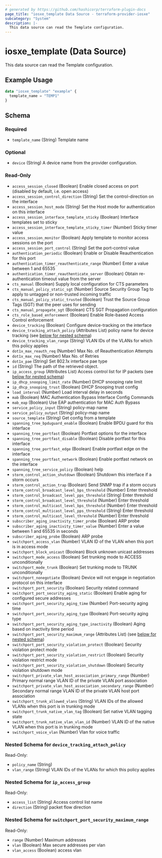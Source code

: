 ```yaml
---
# generated by https://github.com/hashicorp/terraform-plugin-docs
page_title: "iosxe_template Data Source - terraform-provider-iosxe"
subcategory: "System"
description: |-
  This data source can read the Template configuration.
---
```


# iosxe_template (Data Source)

This data source can read the Template configuration.

## Example Usage

```terraform
data "iosxe_template" "example" {
  template_name = "TEMP1"
}
```

<!-- schema generated by tfplugindocs -->
## Schema

### Required

- `template_name` (String) Template name

### Optional

- `device` (String) A device name from the provider configuration.

### Read-Only

- `access_session_closed` (Boolean) Enable closed access on port (disabled by default, i.e. open access)
- `access_session_control_direction` (String) Set the control-direction on the interface
- `access_session_host_mode` (String) Set the Host mode for authentication on this interface
- `access_session_interface_template_sticky` (Boolean) Interface templates set to sticky
- `access_session_interface_template_sticky_timer` (Number) Sticky timer value
- `access_session_monitor` (Boolean) Apply template to monitor access sessions on the port
- `access_session_port_control` (String) Set the port-control value
- `authentication_periodic` (Boolean) Enable or Disable Reauthentication for this port
- `authentication_timer_reauthenticate_range` (Number) Enter a value between 1 and 65535
- `authentication_timer_reauthenticate_server` (Boolean) Obtain re-authentication timeout value from the server
- `cts_manual` (Boolean) Supply local configuration for CTS parameters
- `cts_manual_policy_static_sgt` (Number) Source Security Group Tag to apply to untagged or non-trusted incoming traffic
- `cts_manual_policy_static_trusted` (Boolean) Trust the Source Group Tags (SGT) that the peer uses for sending
- `cts_manual_propagate_sgt` (Boolean) CTS SGT Propagation configuration
- `cts_role_based_enforcement` (Boolean) Enable Role-based Access Control enforcement
- `device_tracking` (Boolean) Configure device-tracking on the interface
- `device_tracking_attach_policy` (Attributes List) policy name for device tracking (see [below for nested schema](#nestedatt--device_tracking_attach_policy))
- `device_tracking_vlan_range` (String) VLAN IDs of the VLANs for which this policy applies
- `dot1x_max_reauth_req` (Number) Max No. of Reauthentication Attempts
- `dot1x_max_req` (Number) Max No. of Retries
- `dot1x_pae` (String) Set 802.1x interface pae type
- `id` (String) The path of the retrieved object.
- `ip_access_group` (Attributes List) Access control list for IP packets (see [below for nested schema](#nestedatt--ip_access_group))
- `ip_dhcp_snooping_limit_rate` (Number) DHCP snooping rate limit
- `ip_dhcp_snooping_trust` (Boolean) DHCP Snooping trust config
- `load_interval` (Number) Load interval delay in seconds
- `mab` (Boolean) MAC Authentication Bypass Interface Config Commands
- `mab_eap` (Boolean) Use EAP authentication for MAC Auth Bypass
- `service_policy_input` (String) policy-map name
- `service_policy_output` (String) policy-map name
- `source_template` (String) Get config from a template
- `spanning_tree_bpduguard_enable` (Boolean) Enable BPDU guard for this interface
- `spanning_tree_portfast` (Boolean) Portfast options for the interface
- `spanning_tree_portfast_disable` (Boolean) Disable portfast for this interface
- `spanning_tree_portfast_edge` (Boolean) Enable portfast edge on the interface
- `spanning_tree_portfast_network` (Boolean) Enable portfast network on the interface
- `spanning_tree_service_policy` (Boolean) help
- `storm_control_action_shutdown` (Boolean) Shutdown this interface if a storm occurs
- `storm_control_action_trap` (Boolean) Send SNMP trap if a storm occurs
- `storm_control_broadcast_level_bps_threshold` (Number) Enter threshold
- `storm_control_broadcast_level_pps_threshold` (String) Enter threshold
- `storm_control_broadcast_level_threshold` (Number) Enter threshold
- `storm_control_multicast_level_bps_threshold` (Number) Enter threshold
- `storm_control_multicast_level_pps_threshold` (String) Enter threshold
- `storm_control_multicast_level_threshold` (Number) Enter threshold
- `subscriber_aging_inactivity_timer_probe` (Boolean) ARP probe
- `subscriber_aging_inactivity_timer_value` (Number) Enter a value between 1 and 65535 in seconds
- `subscriber_aging_probe` (Boolean) ARP probe
- `switchport_access_vlan` (Number) VLAN ID of the VLAN when this port is in access mode
- `switchport_block_unicast` (Boolean) Block unknown unicast addresses
- `switchport_mode_access` (Boolean) Set trunking mode to ACCESS unconditionally
- `switchport_mode_trunk` (Boolean) Set trunking mode to TRUNK unconditionally
- `switchport_nonegotiate` (Boolean) Device will not engage in negotiation protocol on this interface
- `switchport_port_security` (Boolean) Security related command
- `switchport_port_security_aging_static` (Boolean) Enable aging for configured secure addresses
- `switchport_port_security_aging_time` (Number) Port-security aging time
- `switchport_port_security_aging_type` (Boolean) Port-security aging type
- `switchport_port_security_aging_type_inactivity` (Boolean) Aging based on inactivity time period
- `switchport_port_security_maximum_range` (Attributes List) (see [below for nested schema](#nestedatt--switchport_port_security_maximum_range))
- `switchport_port_security_violation_protect` (Boolean) Security violation protect mode
- `switchport_port_security_violation_restrict` (Boolean) Security violation restrict mode
- `switchport_port_security_violation_shutdown` (Boolean) Security violation shutdown mode
- `switchport_private_vlan_host_association_primary_range` (Number) Primary normal range VLAN ID of the private VLAN port association
- `switchport_private_vlan_host_association_secondary_range` (Number) Secondary normal range VLAN ID of the private VLAN host port association
- `switchport_trunk_allowed_vlans` (String) VLAN IDs of the allowed VLANs when this port is in trunking mode
- `switchport_trunk_native_vlan_tag` (Boolean) Set native VLAN tagging state
- `switchport_trunk_native_vlan_vlan_id` (Number) VLAN ID of the native VLAN when this port is in trunking mode
- `switchport_voice_vlan` (Number) Vlan for voice traffic

<a id="nestedatt--device_tracking_attach_policy"></a>
### Nested Schema for `device_tracking_attach_policy`

Read-Only:

- `policy_name` (String)
- `vlan_range` (String) VLAN IDs of the VLANs for which this policy applies


<a id="nestedatt--ip_access_group"></a>
### Nested Schema for `ip_access_group`

Read-Only:

- `access_list` (String) Access control list name
- `direction` (String) packet flow direction


<a id="nestedatt--switchport_port_security_maximum_range"></a>
### Nested Schema for `switchport_port_security_maximum_range`

Read-Only:

- `range` (Number) Maximum addresses
- `vlan` (Boolean) Max secure addresses per vlan
- `vlan_access` (Boolean) access vlan


